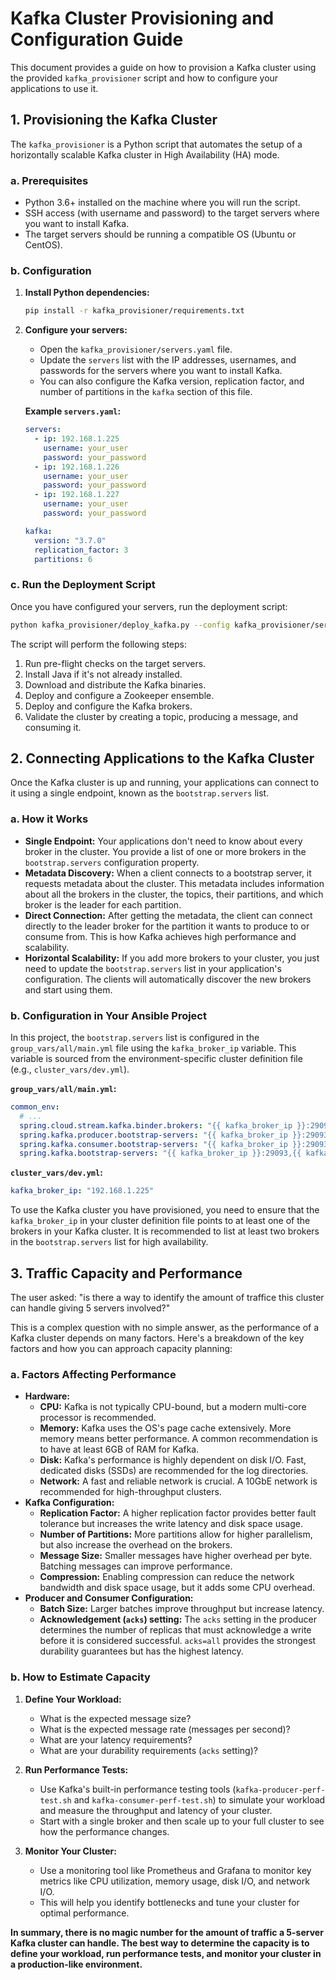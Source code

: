 # Kafka Cluster Provisioning and Configuration Guide

This document provides a guide on how to provision a Kafka cluster using the provided `kafka_provisioner` script and how to configure your applications to use it.

## 1. Provisioning the Kafka Cluster

The `kafka_provisioner` is a Python script that automates the setup of a horizontally scalable Kafka cluster in High Availability (HA) mode.

### a. Prerequisites

-   Python 3.6+ installed on the machine where you will run the script.
-   SSH access (with username and password) to the target servers where you want to install Kafka.
-   The target servers should be running a compatible OS (Ubuntu or CentOS).

### b. Configuration

1.  **Install Python dependencies:**
    ```bash
    pip install -r kafka_provisioner/requirements.txt
    ```

2.  **Configure your servers:**
    -   Open the `kafka_provisioner/servers.yaml` file.
    -   Update the `servers` list with the IP addresses, usernames, and passwords for the servers where you want to install Kafka.
    -   You can also configure the Kafka version, replication factor, and number of partitions in the `kafka` section of this file.

    **Example `servers.yaml`:**
    ```yaml
    servers:
      - ip: 192.168.1.225
        username: your_user
        password: your_password
      - ip: 192.168.1.226
        username: your_user
        password: your_password
      - ip: 192.168.1.227
        username: your_user
        password: your_password

    kafka:
      version: "3.7.0"
      replication_factor: 3
      partitions: 6
    ```

### c. Run the Deployment Script

Once you have configured your servers, run the deployment script:

```bash
python kafka_provisioner/deploy_kafka.py --config kafka_provisioner/servers.yaml
```

The script will perform the following steps:
1.  Run pre-flight checks on the target servers.
2.  Install Java if it's not already installed.
3.  Download and distribute the Kafka binaries.
4.  Deploy and configure a Zookeeper ensemble.
5.  Deploy and configure the Kafka brokers.
6.  Validate the cluster by creating a topic, producing a message, and consuming it.

## 2. Connecting Applications to the Kafka Cluster

Once the Kafka cluster is up and running, your applications can connect to it using a single endpoint, known as the `bootstrap.servers` list.

### a. How it Works

-   **Single Endpoint:** Your applications don't need to know about every broker in the cluster. You provide a list of one or more brokers in the `bootstrap.servers` configuration property.
-   **Metadata Discovery:** When a client connects to a bootstrap server, it requests metadata about the cluster. This metadata includes information about all the brokers in the cluster, the topics, their partitions, and which broker is the leader for each partition.
-   **Direct Connection:** After getting the metadata, the client can connect directly to the leader broker for the partition it wants to produce to or consume from. This is how Kafka achieves high performance and scalability.
-   **Horizontal Scalability:** If you add more brokers to your cluster, you just need to update the `bootstrap.servers` list in your application's configuration. The clients will automatically discover the new brokers and start using them.

### b. Configuration in Your Ansible Project

In this project, the `bootstrap.servers` list is configured in the `group_vars/all/main.yml` file using the `kafka_broker_ip` variable. This variable is sourced from the environment-specific cluster definition file (e.g., `cluster_vars/dev.yml`).

**`group_vars/all/main.yml`:**
```yaml
common_env:
  # ...
  spring.cloud.stream.kafka.binder.brokers: "{{ kafka_broker_ip }}:29093,{{ kafka_broker_ip }}:39093"
  spring.kafka.producer.bootstrap-servers: "{{ kafka_broker_ip }}:29093,{{ kafka_broker_ip }}:39093"
  spring.kafka.consumer.bootstrap-servers: "{{ kafka_broker_ip }}:29093,{{ kafka_broker_ip }}:39093"
  spring.kafka.bootstrap-servers: "{{ kafka_broker_ip }}:29093,{{ kafka_broker_ip }}:39093"
```

**`cluster_vars/dev.yml`:**
```yaml
kafka_broker_ip: "192.168.1.225"
```

To use the Kafka cluster you have provisioned, you need to ensure that the `kafka_broker_ip` in your cluster definition file points to at least one of the brokers in your Kafka cluster. It is recommended to list at least two brokers in the `bootstrap.servers` list for high availability.

## 3. Traffic Capacity and Performance

The user asked: "is there a way to identify the amount of traffice this cluster can handle giving 5 servers involved?"

This is a complex question with no simple answer, as the performance of a Kafka cluster depends on many factors. Here's a breakdown of the key factors and how you can approach capacity planning:

### a. Factors Affecting Performance

-   **Hardware:**
    -   **CPU:** Kafka is not typically CPU-bound, but a modern multi-core processor is recommended.
    -   **Memory:** Kafka uses the OS's page cache extensively. More memory means better performance. A common recommendation is to have at least 6GB of RAM for Kafka.
    -   **Disk:** Kafka's performance is highly dependent on disk I/O. Fast, dedicated disks (SSDs) are recommended for the log directories.
    -   **Network:** A fast and reliable network is crucial. A 10GbE network is recommended for high-throughput clusters.
-   **Kafka Configuration:**
    -   **Replication Factor:** A higher replication factor provides better fault tolerance but increases the write latency and disk space usage.
    -   **Number of Partitions:** More partitions allow for higher parallelism, but also increase the overhead on the brokers.
    -   **Message Size:** Smaller messages have higher overhead per byte. Batching messages can improve performance.
    -   **Compression:** Enabling compression can reduce the network bandwidth and disk space usage, but it adds some CPU overhead.
-   **Producer and Consumer Configuration:**
    -   **Batch Size:** Larger batches improve throughput but increase latency.
    -   **Acknowledgement (`acks`) setting:** The `acks` setting in the producer determines the number of replicas that must acknowledge a write before it is considered successful. `acks=all` provides the strongest durability guarantees but has the highest latency.

### b. How to Estimate Capacity

1.  **Define Your Workload:**
    -   What is the expected message size?
    -   What is the expected message rate (messages per second)?
    -   What are your latency requirements?
    -   What are your durability requirements (`acks` setting)?

2.  **Run Performance Tests:**
    -   Use Kafka's built-in performance testing tools (`kafka-producer-perf-test.sh` and `kafka-consumer-perf-test.sh`) to simulate your workload and measure the throughput and latency of your cluster.
    -   Start with a single broker and then scale up to your full cluster to see how the performance changes.

3.  **Monitor Your Cluster:**
    -   Use a monitoring tool like Prometheus and Grafana to monitor key metrics like CPU utilization, memory usage, disk I/O, and network I/O.
    -   This will help you identify bottlenecks and tune your cluster for optimal performance.

**In summary, there is no magic number for the amount of traffic a 5-server Kafka cluster can handle. The best way to determine the capacity is to define your workload, run performance tests, and monitor your cluster in a production-like environment.**
